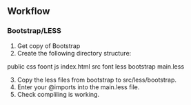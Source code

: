 ## Workflow

### Bootstrap/LESS

1. Get copy of Bootstrap
2. Create the following directory structure:

public
  css
  foont
  js
  index.html
src
  font
  less
    bootstrap
    main.less

3. Copy the less files from bootstrap to src/less/bootstrap.
3. Enter your @imports into the main.less file.
4. Check compliling is working.
